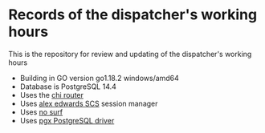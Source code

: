# Records of the dispatcher's working hours

This is the repository for review and updating of the dispatcher's working hours

- Building in GO version go1.18.2 windows/amd64
- Database is PostgreSQL 14.4 
- Uses the [chi router](https://github.com/go-chi/chi)
- Uses [alex edwards SCS](https://github.com/alexedwards/scs/v2) session manager
- Uses [no surf](https://github.com/justinas/nosurf)
- Uses [pgx PostgreSQL driver](https://github.com/jackc/pgx)